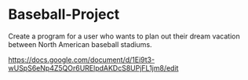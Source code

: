 # Baseball-Project

Create a program for a user who wants to plan out their dream vacation between North American baseball stadiums.

https://docs.google.com/document/d/1Ei9t3-wUSpS6eNp4Z5QOr6URElpdAKDcS8UPjFL1jm8/edit
